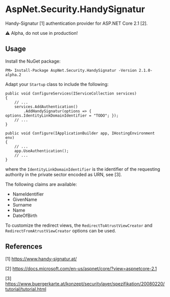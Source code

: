 # AspNet.Security.HandySignatur

Handy-Signatur [1] authentication provider for ASP.NET Core 2.1 [2].

:warning: Alpha, do not use in production!


## Usage

Install the NuGet package:

    PM> Install-Package AspNet.Security.HandySignatur -Version 2.1.0-alpha.2

Adapt your `Startup` class to include the following:

    public void ConfigureServices(IServiceCollection services)
    {
        // ...
        services.AddAuthentication()
            .AddHandySignatur(options => { options.IdentityLinkDomainIdentifier = "TODO"; });
        // ...
    }

    public void Configure(IApplicationBuilder app, IHostingEnvironment env)
    {
        // ...
        app.UseAuthentication();
        // ...
    }

where the `IdentityLinkDomainIdentifier` is the identifier of the requesting authority in the private sector encoded as URN, see [3].

The following claims are available:

* NameIdentifier
* GivenName
* Surname
* Name
* DateOfBirth

To customize the redirect views, the `RedirectToAtrustViewCreator` and `RedirectFromAtrustViewCreator` options can be used.


## References

[1] https://www.handy-signatur.at/

[2] https://docs.microsoft.com/en-us/aspnet/core/?view=aspnetcore-2.1

[3] https://www.buergerkarte.at/konzept/securitylayer/spezifikation/20080220/tutorial/tutorial.html

